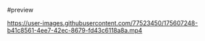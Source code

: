 #preview




https://user-images.githubusercontent.com/77523450/175607248-b41c8561-4ee7-42ec-8679-fd43c6118a8a.mp4

